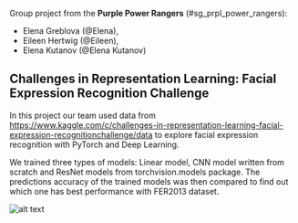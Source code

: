 Group project from the **Purple Power Rangers** (#sg_prpl_power_rangers):
- Elena Greblova (@Elena),
- Eileen Hertwig (@Eileen),
- Elena Kutanov (@Elena Kutanov)

## Challenges in Representation Learning: Facial Expression Recognition Challenge

In this project our team used data from https://www.kaggle.com/c/challenges-in-representation-learning-facial-expression-recognitionchallenge/data to explore facial expression recognition with PyTorch and Deep Learning.

We trained three types of models: Linear model, CNN model written from scratch and ResNet models from torchvision.models package.
The predictions accuracy of the trained models was then compared to find out which one has best performance with FER2013 dataset.

![alt text](https://lh3.googleusercontent.com/TlCxBOP8mLyX_R9h9WnKiNnMpTX4v9mmPCvHVHj63roS0hEJENxGUtZCrnPoeW2hGQ4kDlm1izA=w400-h400)

